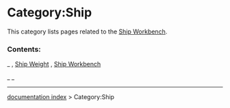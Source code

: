 # Category:Ship
This category lists pages related to the [Ship Workbench](Ship_Workbench.md).

### Contents:

_ , [Ship Weight](Ship_Weight.md) , [Ship Workbench](Ship_Workbench.md)

_ _

---
[documentation index](../README.md) > Category:Ship
